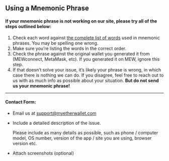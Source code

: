 ## Using a Mnemonic Phrase

#### If your mnemonic phrase is not working on our site, please try all of the steps outlined below:

1. Check each word against [the complete list of words](https://github.com/bitcoin/bips/blob/master/bip-0039/english.txt) used in mnemonic phrases. You may be spelling one wrong.
2. Make sure you’re listing the words in the correct order.
3. Check the phrase against the original wallet you generated it from (MEWconnect, MetaMask, etc). If you generated it on MEW, ignore this step.
4. If that doesn’t solve your issue, it’s likely your phrase is wrong, in which case there is nothing we can do. If you disagree, feel free to reach out to us with as much info as possible about your situation. <strong>But do not send us your mnemonic phrase!</strong>

* * *

#### Contact Form:

- Email us at support@myetherwallet.com

- <p>Include a detailed description of the issue.</p>
  <note>Please include as many details as possible, such as phone / computer model, OS number, version of the app / site you are using, browser version etc.</note>

- Attach screenshots (optional)
